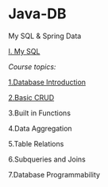 # Java-DB
My SQL &amp; Spring Data

<a href="https://github.com/Evuns/Java-DB/tree/master/MySQL" target="_blank"> I. My SQL</a>

_Course topics:_

<a href="https://github.com/Evuns/Java-DB/tree/master/MySQL/DatabaseIntroduction" target="_blank">1.Database Introduction</a>

<a href="https://github.com/Evuns/Java-DB/tree/master/MySQL/Basic%20CRUD" target="_blank">2.Basic CRUD</a>

3.Built in Functions

4.Data Aggregation

5.Table Relations

6.Subqueries and Joins

7.Database Programmability
